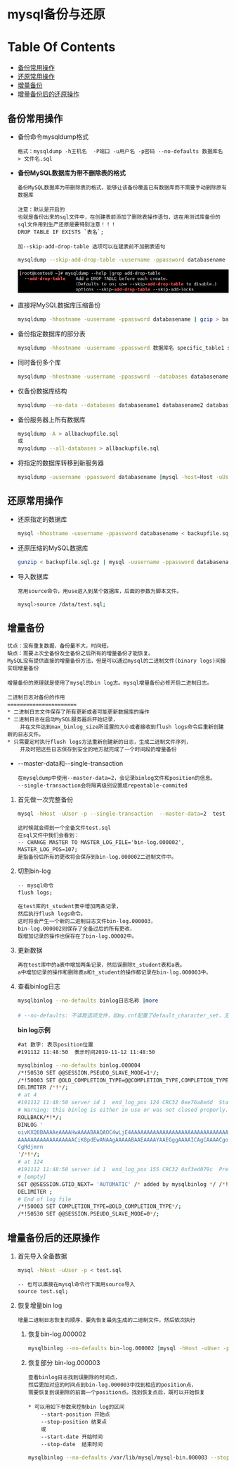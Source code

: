mysql备份与还原
==

# Table Of Contents
* [备份常用操作](#备份常用操作)
* [还原常用操作](#还原常用操作)
* [增量备份](#增量备份)
* [增量备份后的还原操作](#增量备份后的还原操作)


## 备份常用操作
* 备份命令mysqldump格式
    ```text
    格式：mysqldump -h主机名  -P端口 -u用户名 -p密码 --no-defaults 数据库名 > 文件名.sql 
    ```

* **备份MySQL数据库为带不删除表的格式**
    ```text
    备份MySQL数据库为带删除表的格式，能够让该备份覆盖已有数据库而不需要手动删除原有数据库
    
    注意：默认是开启的
    也就是备份出来的sql文件中，在创建表前添加了删除表操作语句，这在用测试库备份的sql文件用到生产还原是要特别注意！！！
    DROP TABLE IF EXISTS `表名`; 
    
    加--skip-add-drop-table 选项可以在建表前不加删表语句
    ```
    ```bash
    mysqldump --skip-add-drop-table -uusername -ppassword databasename > backupfile.sql
    ```
    ![](../images/mysqldump_1.png)  

* 直接将MySQL数据库压缩备份
    ```bash
    mysqldump -hhostname -uusername -ppassword databasename | gzip > backupfile.sql.gz
    ```

* 备份指定数据库的部分表
    ```bash
    mysqldump -hhostname -uusername -ppassword 数据库名 specific_table1 specific_table2 > backupfile.sql
    ```

* 同时备份多个库
    ```bash
    mysqldump -hhostname -uusername -ppassword --databases databasename1 databasename2 databasename3 > multibackupfile.sql
    ```
* 仅备份数据库结构
    ```bash
    mysqldump --no-data --databases databasename1 databasename2 databasename3 > structurebackupfile.sql
    ```

* 备份服务器上所有数据库
    ```bash
    mysqldump -A > allbackupfile.sql
    或
    mysqldump --all-databases > allbackupfile.sql
    ```
    
* 将指定的数据库转移到新服务器
    ```bash
    mysqldump -uusername -ppassword databasename |mysql -host=Host -uUser -p -C 目标服务器上的数据名
    ```
    

## 还原常用操作
* 还原指定的数据库
    ```bash
    mysql -hhostname -uusername -ppassword databasename < backupfile.sql
    ```

* 还原压缩的MySQL数据库
    ```bash
    gunzip < backupfile.sql.gz | mysql -uusername -ppassword databasename
    ```

* 导入数据库
    ```text
    常用source命令，用use进入到某个数据库，后面的参数为脚本文件。
    ```
    ```bash
    mysql>source /data/test.sql;
    ```

## 增量备份
```text
优点：没有重复数据，备份量不大，时间短。
缺点：需要上次全备份及全备份之后所有的增量备份才能恢复。
MySQL没有提供直接的增量备份方法，但是可以通过mysql的二进制文件(binary logs)间接实现增量备份

增量备份的原理就是使用了mysql的bin log志。mysql增量备份必修开启二进制日志。

二进制日志对备份的作用
======================
* 二进制日志文件保存了所有更新或者可能更新数据库的操作
* 二进制日志在启动MySQL服务器后开始记录，
    并在文件达到max_binlog_size所设置的大小或者接收到flush logs命令后重新创建新的日志文件。
* 只需要定时执行flush logs方法重新创建新的日志，生成二进制文件序列，
    并及时把这些日志保存到安全的地方就完成了一个时间段的增量备份
```

* --master-data和--single-transaction
    ```text
    在mysqldump中使用--master-data=2，会记录binlog文件和position的信息。
    --single-transaction会将隔离级别设置成repeatable-commited
    ```

1. 首先做一次完整备份
    ```bash
    mysql -hHost -uUser -p --single-transaction  --master-data=2  test > test.sql
    ```
    ```text
    这时候就会得到一个全备文件test.sql
    在sql文件中我们会看到：
    -- CHANGE MASTER TO MASTER_LOG_FILE='bin-log.000002', MASTER_LOG_POS=107;
    是指备份后所有的更改将会保存到bin-log.000002二进制文件中。
    ```

2. 切割bin-log
    ```mysql
    -- mysql命令
    flush logs;
    ```
    ```text
    在test库的t_student表中增加两条记录，
    然后执行flush logs命令。
    这时将会产生一个新的二进制日志文件bin-log.000003，
    bin-log.000002则保存了全备过后的所有更改，
    既增加记录的操作也保存在了bin-log.00002中。
    ```

3. 更新数据
    ```text
    再在test库中的a表中增加两条记录，然后误删除t_student表和a表。
    a中增加记录的操作和删除表a和t_student的操作都记录在bin-log.000003中。
    ```

4. 查看binlog日志
    ```bash  
    mysqlbinlog --no-defaults binlog日志名称 |more
    
    # --no-defaults: 不读取选项文件，如my.cnf配置了default_character_set，无法识别而参数报错
    ```
    **bin log示例**  
    ```text
    #at 数字: 表示position位置
    #191112 11:48:50  表示时间2019-11-12 11:48:50
    ```
    ```bash
    mysqlbinlog --no-defaults binlog.000004
    /*!50530 SET @@SESSION.PSEUDO_SLAVE_MODE=1*/;
    /*!50003 SET @OLD_COMPLETION_TYPE=@@COMPLETION_TYPE,COMPLETION_TYPE=0*/;
    DELIMITER /*!*/;
    # at 4
    #191112 11:48:50 server id 1  end_log_pos 124 CRC32 0xe76a8edd 	Start: binlog v 4, server v 8.0.18 created 191112 11:48:50 at startup
    # Warning: this binlog is either in use or was not closed properly.
    ROLLBACK/*!*/;
    BINLOG '
    oivKXQ8BAAAAeAAAAHwAAAABAAQAOC4wLjE4AAAAAAAAAAAAAAAAAAAAAAAAAAAAAAAAAAAAAAAA
    AAAAAAAAAAAAAAAAAACiK8pdEwANAAgAAAAABAAEAAAAYAAEGggAAAAICAgCAAAACgoKKioAEjQA
    CgHdjmrn
    '/*!*/;
    # at 124
    #191112 11:48:50 server id 1  end_log_pos 155 CRC32 0xf3ed079c 	Previous-GTIDs
    # [empty]
    SET @@SESSION.GTID_NEXT= 'AUTOMATIC' /* added by mysqlbinlog */ /*!*/;
    DELIMITER ;
    # End of log file
    /*!50003 SET COMPLETION_TYPE=@OLD_COMPLETION_TYPE*/;
    /*!50530 SET @@SESSION.PSEUDO_SLAVE_MODE=0*/;
    ```

## 增量备份后的还原操作
1. 首先导入全备数据
    ```bash
    mysql -hHost -uUser -p < test.sql
    ```
    ```mysql
    -- 也可以直接在mysql命令行下面用source导入
    source test.sql;
    ```
2. 恢复增量bin log
    ```text
    增量二进制日志恢复的顺序，要先恢复最先生成的二进制文件，然后依次执行
    ```
    1. 恢复bin-log.000002
        ```bash
        mysqlbinlog --no-defaults bin-log.000002 |mysql -hHost -uUser -p
        ```

    2. 恢复部分 bin-log.000003
        ```text
        查看binlog日志找到误删除的时间点，
        然后更加对应的时间点到bin-log.000003中找到相应的position点，
        需要恢复到误删除的前面一个position点。找到恢复点后，既可以开始恢复
        
        * 可以用如下参数来控制bin log的区间
            --start-position 开始点
            --stop-position 结束点
            或
            --start-date 开始时间  
            --stop-date  结束时间
        ```
        ```bash
        mysqlbinlog --no-defaults /var/lib/mysql/mysql-bin.000003 --stop-position=208 |mysql -hHost -uUser -p
        ```
